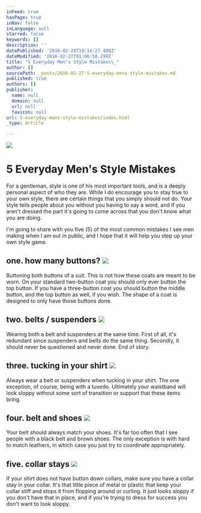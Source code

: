 ```yaml
---
inFeed: true
hasPage: true
inNav: false
inLanguage: null
starred: false
keywords: []
description: ''
datePublished: '2016-02-28T19:14:27.408Z'
dateModified: '2016-02-27T01:06:58.299Z'
title: "5 Everyday Men’s Style Mistakes\_"
author: []
sourcePath: _posts/2016-02-27-5-everyday-mens-style-mistakes.md
published: true
authors: []
publisher:
  name: null
  domain: null
  url: null
  favicon: null
url: 5-everyday-mens-style-mistakes/index.html
_type: Article

---
```

![](https://the-grid-user-content.s3-us-west-2.amazonaws.com/fe8be45c-44ef-4bd3-94e9-6d2a32b800ee.jpg)

# 5 Everyday Men's Style Mistakes 

For a gentleman, style is one of his most important tools, and is a deeply personal aspect of who they are. While I do encourage you to stay true to your own style, there are certain things that you simply should not do. Your style tells people about you without you having to say a word, and if you aren't dressed the part it's going to come across that you don't know what you are doing.

I'm going to share with you five (5) of the most common mistakes I see men making when I am out in public, and I hope that it will help you step up your own style game. 

## one. how many buttons? ![](https://the-grid-user-content.s3-us-west-2.amazonaws.com/072bf516-f3f9-430e-9d19-5deefe560acf.jpg)

Buttoning both buttons of a suit. This is not how these coats are meant to be worn. On your standard two-button coat you should only ever button the top button. If you have a three-button coat you should button the middle button, and the top button as well, if you wish. The shape of a coat is designed to only have those buttons done.​ 

## two. belts / suspenders ![](https://the-grid-user-content.s3-us-west-2.amazonaws.com/d3ea5382-851c-483d-89a5-cae09c66c3ef.jpg)

Wearing both a belt and suspenders at the same time. First of all, it's redundant since suspenders and belts do the same thing. Secondly, it should never be questioned and never done. End of story. 

## three. tucking in your shirt ![](https://the-grid-user-content.s3-us-west-2.amazonaws.com/b912009f-dd3a-4790-9977-3363a87daf89.jpg)

Always wear a belt or suspenders when tucking in your shirt. The one exception, of course, being with a tuxedo. Ultimately your waistband will look sloppy without some sort of transition or support that these items bring. 

## four. belt and shoes ![](https://the-grid-user-content.s3-us-west-2.amazonaws.com/ceeadad0-598e-40fc-9e5a-91573c19f46a.jpg)

Your belt should always match your shoes. It's far too often that I see people with a black belt and brown shoes. The only exception is with hard to match leathers, in which case you just try to coordinate appropriately. 

## five. collar stays ![](https://the-grid-user-content.s3-us-west-2.amazonaws.com/984d12eb-4f2f-4e98-b280-c00c6f4d75f5.JPG)

If your shirt does not have button down collars, make sure you have a collar stay in your collar. It's that little piece of metal or plastic that keep your collar stiff and stops it from flopping around or curling. It just looks sloppy if you don't have that in place, and if you're trying to dress for success you don't want to look sloppy.